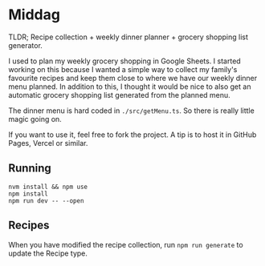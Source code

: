 # Middag

TLDR; Recipe collection + weekly dinner planner + grocery shopping list generator.

I used to plan my weekly grocery shopping in Google Sheets. I started working on this because I wanted a simple way to collect my family's favourite recipes and keep them close to where we have our weekly dinner menu planned. In addition to this, I thought it would be nice to also get an automatic grocery shopping list generated from the planned menu.

The dinner menu is hard coded in `./src/getMenu.ts`. So there is really little magic going on.

If you want to use it, feel free to fork the project. A tip is to host it in GitHub Pages, Vercel or similar.

## Running

```shell
nvm install && npm use
npm install
npm run dev -- --open
```

## Recipes

When you have modified the recipe collection, run `npm run generate` to update the Recipe type.
